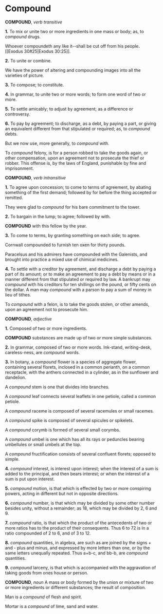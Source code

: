 # Compound

**COMPOUND**, _verb transitive_

**1.** To mix or unite two or more ingredients in one mass or body; as, to _compound_ drugs.

Whoever compoundeth any like it--shall be cut off from his people. [[Exodus 30#25|Exodus 30:25]].

**2.** To unite or combine.

We have the power of altering and compounding images into all the varieties of picture.

**3.** To compose; to constitute.

**4.** In grammar, to unite two or more words; to form one word of two or more.

**5.** To settle amicably; to adjust by agreement; as a difference or controversy.

**6.** To pay by agreement; to discharge, as a debt, by paying a part, or giving an equivalent different from that stipulated or required; as, to _compound_ debts.

But we now use, more generally, to _compound_ with.

To _compound_ felony, is for a person robbed to take the goods again, or other compensation, upon an agreement not to prosecute the thief or robber. This offense is, by the laws of England, punishable by fine and imprisonment.

**COMPOUND**, _verb intransitive_

**1.** To agree upon concession; to come to terms of agreement, by abating something of the first demand; followed by for before the thing accepted or remitted.

They were glad to _compound_ for his bare commitment to the tower.

**2.** To bargain in the lump; to agree; followed by with.

**COMPOUND** with this fellow by the year.

**3.** To come to terms, by granting something on each side; to agree.

Cornwall compounded to furnish ten oxen for thirty pounds.

Paracelsus and his admirers have compounded with the Galenists, and brought into practice a mixed use of chimical medicines.

**4.** To settle with a creditor by agreement, and discharge a debt by paying a part of its amount; or to make an agreement to pay a debt by means or in a manner different from that stipulated or required by law. A bankrupt may _compound_ with his creditors for ten shillings on the pound, or fifty cents on the dollar. A man may _compound_ with a parson to pay a sum of money in lieu of tithes.

To _compound_ with a felon, is to take the goods stolen, or other amends, upon an agreement not to prosecute him.

**COMPOUND**, _adjective_

**1.** Composed of two or more ingredients.

**COMPOUND** substances are made up of two or more simple substances.

**2.** In grammar, composed of two or more words. Ink-stand, writing-desk, careless-ness, are _compound_ words.

**3.** In botany, a _compound_ flower is a species of aggregate flower, containing several florets, inclosed in a common perianth, on a common receptacle, with the anthers connected in a cylinder, as in the sunflower and dandelion.

A _compound_ stem is one that divides into branches.

A _compound_ leaf connects several leaflets in one petiole, called a common petiole.

A _compound_ raceme is composed of several racemules or small racemes.

A _compound_ spike is composed of several spicules or spikelets.

A _compound_ corymb is formed of several small corymbs.

A _compound_ umbel is one which has all its rays or peduncles bearing umbellules or small umbels at the top.

A _compound_ fructification consists of several confluent florets; opposed to simple.

**4.** _compound_ interest, is interest upon interest; when the interest of a sum is added to the principal, and then bears interest; or when the interest of a sum is put upon interest.

**5.** _compound_ motion, is that which is effected by two or more conspiring powers, acting in different but not in opposite directions.

**6.** _compound_ number, is that which may be divided by some other number besides unity, without a remainder; as 18, which may be divided by 2, 6 and 9.

**7.** _compound_ ratio, is that which the product of the antecedents of two or more ratios has to the product of their consequents. Thus 6 to 72 is in a ratio compounded of 2 to 6, and of 3 to 12.

**8.** _compound_ quantities, in algebra, are such as are joined by the signs + and - plus and minus, and expressed by more letters than one, or by the same letters unequally repeated. Thus a+b-c, and bb-b, are _compound_ quantities.

**9.** _compound_ larceny, is that which is accompanied with the aggravation of taking goods from ones house or person.

**COMPOUND**, _noun_ A mass or body formed by the union or mixture of two or more ingredients or different substances; the result of composition.

Man is a _compound_ of flesh and spirit.

Mortar is a _compound_ of lime, sand and water.